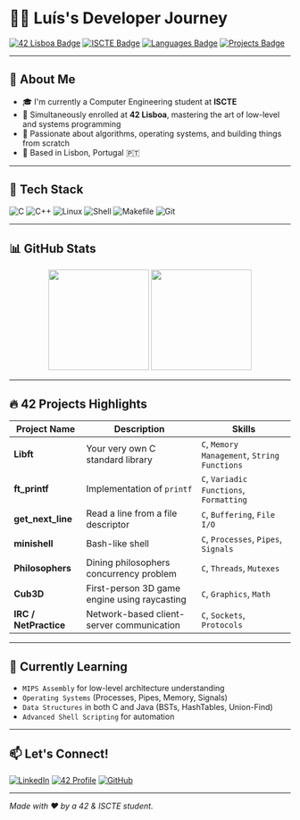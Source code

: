 # 👨‍💻 Luís's Developer Journey

[![42 Lisboa Badge](https://img.shields.io/badge/42-Lisboa-blue?style=for-the-badge&logo=42&logoColor=white)](https://42lisboa.com/)
[![ISCTE Badge](https://img.shields.io/badge/ISCTE-Instituto%20Universitário%20de%20Lisboa-blueviolet?style=for-the-badge)](https://www.iscte-iul.pt/)
[![Languages Badge](https://img.shields.io/badge/C/C++-Primary-orange?style=for-the-badge&logo=c&logoColor=white)]()
[![Projects Badge](https://img.shields.io/badge/🚀-42%20&%20ISCTE%20Projects-informational?style=for-the-badge)]()

---

## 👋 About Me

- 🎓 I'm currently a Computer Engineering student at **ISCTE**  
- 🌱 Simultaneously enrolled at **42 Lisboa**, mastering the art of low-level and systems programming  
- 🔧 Passionate about algorithms, operating systems, and building things from scratch 
- 📍 Based in Lisbon, Portugal 🇵🇹

---

## 🧰 Tech Stack

![C](https://img.shields.io/badge/C-00599C?style=for-the-badge&logo=c&logoColor=white)
![C++](https://img.shields.io/badge/C++-004482?style=for-the-badge&logo=c%2B%2B&logoColor=white)
![Linux](https://img.shields.io/badge/Linux-FCC624?style=for-the-badge&logo=linux&logoColor=black)
![Shell](https://img.shields.io/badge/Shell-121011?style=for-the-badge&logo=gnu-bash&logoColor=white)
![Makefile](https://img.shields.io/badge/Makefile-3776AB?style=for-the-badge&logo=cmake&logoColor=white)
![Git](https://img.shields.io/badge/Git-F05032?style=for-the-badge&logo=git&logoColor=white)

---

## 📊 GitHub Stats

<p align="center">
  <img src="https://github-readme-stats.vercel.app/api?username=luiberna&show_icons=true&theme=tokyonight&count_private=true" height="180"/>
  <img src="https://github-readme-stats.vercel.app/api/top-langs/?username=luiberna&layout=compact&theme=tokyonight" height="180"/>
</p>

---

## 🔥 42 Projects Highlights

| Project Name | Description | Skills |
|--------------|-------------|--------|
| **Libft** | Your very own C standard library | `C`, `Memory Management`, `String Functions` |
| **ft_printf** | Implementation of `printf` | `C`, `Variadic Functions`, `Formatting` |
| **get_next_line** | Read a line from a file descriptor | `C`, `Buffering`, `File I/O` |
| **minishell** | Bash-like shell | `C`, `Processes`, `Pipes`, `Signals` |
| **Philosophers** | Dining philosophers concurrency problem | `C`, `Threads`, `Mutexes` |
| **Cub3D** | First-person 3D game engine using raycasting | `C`, `Graphics`, `Math` |
| **IRC / NetPractice** | Network-based client-server communication | `C`, `Sockets`, `Protocols` |

---

## 📘 Currently Learning

- `MIPS Assembly` for low-level architecture understanding
- `Operating Systems` (Processes, Pipes, Memory, Signals)
- `Data Structures` in both C and Java (BSTs, HashTables, Union-Find)
- `Advanced Shell Scripting` for automation

---

## 📫 Let's Connect!

[![LinkedIn](https://img.shields.io/badge/LinkedIn-blue?style=for-the-badge&logo=linkedin&logoColor=white)](https://www.linkedin.com/)
[![42 Profile](https://img.shields.io/badge/42%20Profile-333?style=for-the-badge&logo=42&logoColor=white)](https://profile.intra.42.fr/)
[![GitHub](https://img.shields.io/badge/GitHub-grey?style=for-the-badge&logo=github)](https://github.com/YOUR_USERNAME)

---

*Made with ❤️ by a 42 & ISCTE student.*
